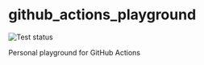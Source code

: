 # github_actions_playground

![Test status](https://github.com/Haru-T/github_actions_playground/actions/workflows/build-test.yaml/badge.svg)

Personal playground for GitHub Actions
